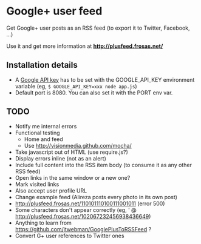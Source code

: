 # Google+ user feed

Get Google+ user posts as an RSS feed (to export it to Twitter, Facebook, ...)

Use it and get more information at **http://plusfeed.frosas.net/**

## Installation details

- A [Google API key](https://developers.google.com/+/api/oauth) has to be set with the GOOGLE_API_KEY environment variable (eg, `$ GOOGLE_API_KEY=xxx node app.js`)
- Default port is 8080. You can also set it with the PORT env var.

## TODO

- Notify me internal errors
- Functional testing
  - Home and feed
  - Use http://visionmedia.github.com/mocha/
- Take javascript out of HTML (use require.js?)
- Display errors inline (not as an alert)
- Include full content into the RSS item body (to consume it as any other RSS feed)
- Open links in the same window or a new one?
- Mark visited links
- Also accept user profile URL
- Change example feed (Alireza posts every photo in its own post)
- http://plusfeed.frosas.net/110101110100111001011 (error 500)
- Some characters don't appear correctly (eg, &#39; @ http://plusfeed.frosas.net/102067232456938436649)
- Anything to learn from https://github.com/jtwebman/GooglePlusToRSSFeed ?
- Convert G+ user references to Twitter ones